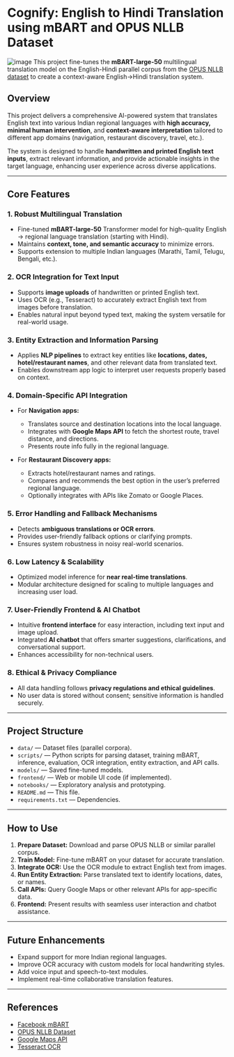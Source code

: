 # Cognify:  English to Hindi Translation using mBART and OPUS NLLB Dataset

![image](https://github.com/user-attachments/assets/d400b503-9c9c-4ebb-a6c6-cab525450d88)
This project fine-tunes the **mBART-large-50** multilingual translation model on the English-Hindi parallel corpus from the [OPUS NLLB dataset](https://object.pouta.csc.fi/OPUS-NLLB/v1/xml/en-hi.xml.gz) to create a context-aware English→Hindi translation system.

## Overview

This project delivers a comprehensive AI-powered system that translates English text into various Indian regional languages with **high accuracy, minimal human intervention**, and **context-aware interpretation** tailored to different app domains (navigation, restaurant discovery, travel, etc.).

The system is designed to handle **handwritten and printed English text inputs**, extract relevant information, and provide actionable insights in the target language, enhancing user experience across diverse applications.

---

## Core Features

### 1. Robust Multilingual Translation

- Fine-tuned **mBART-large-50** Transformer model for high-quality English → regional language translation (starting with Hindi).  
- Maintains **context, tone, and semantic accuracy** to minimize errors.  
- Supports extension to multiple Indian languages (Marathi, Tamil, Telugu, Bengali, etc.).

### 2. OCR Integration for Text Input

- Supports **image uploads** of handwritten or printed English text.  
- Uses OCR (e.g., Tesseract) to accurately extract English text from images before translation.  
- Enables natural input beyond typed text, making the system versatile for real-world usage.

### 3. Entity Extraction and Information Parsing

- Applies **NLP pipelines** to extract key entities like **locations, dates, hotel/restaurant names**, and other relevant data from translated text.  
- Enables downstream app logic to interpret user requests properly based on context.

### 4. Domain-Specific API Integration

- For **Navigation apps:**  
  - Translates source and destination locations into the local language.  
  - Integrates with **Google Maps API** to fetch the shortest route, travel distance, and directions.  
  - Presents route info fully in the regional language.

- For **Restaurant Discovery apps:**  
  - Extracts hotel/restaurant names and ratings.  
  - Compares and recommends the best option in the user’s preferred regional language.  
  - Optionally integrates with APIs like Zomato or Google Places.

### 5. Error Handling and Fallback Mechanisms

- Detects **ambiguous translations or OCR errors**.  
- Provides user-friendly fallback options or clarifying prompts.  
- Ensures system robustness in noisy real-world scenarios.

### 6. Low Latency & Scalability

- Optimized model inference for **near real-time translations**.  
- Modular architecture designed for scaling to multiple languages and increasing user load.

### 7. User-Friendly Frontend & AI Chatbot

- Intuitive **frontend interface** for easy interaction, including text input and image upload.  
- Integrated **AI chatbot** that offers smarter suggestions, clarifications, and conversational support.  
- Enhances accessibility for non-technical users.

### 8. Ethical & Privacy Compliance

- All data handling follows **privacy regulations and ethical guidelines**.  
- No user data is stored without consent; sensitive information is handled securely.

---

## Project Structure

- `data/` — Dataset files (parallel corpora).  
- `scripts/` — Python scripts for parsing dataset, training mBART, inference, evaluation, OCR integration, entity extraction, and API calls.  
- `models/` — Saved fine-tuned models.  
- `frontend/` — Web or mobile UI code (if implemented).  
- `notebooks/` — Exploratory analysis and prototyping.  
- `README.md` — This file.  
- `requirements.txt` — Dependencies.

---

## How to Use

1. **Prepare Dataset:** Download and parse OPUS NLLB or similar parallel corpus.  
2. **Train Model:** Fine-tune mBART on your dataset for accurate translation.  
3. **Integrate OCR:** Use the OCR module to extract English text from images.  
4. **Run Entity Extraction:** Parse translated text to identify locations, dates, or names.  
5. **Call APIs:** Query Google Maps or other relevant APIs for app-specific data.  
6. **Frontend:** Present results with seamless user interaction and chatbot assistance.

---

## Future Enhancements

- Expand support for more Indian regional languages.  
- Improve OCR accuracy with custom models for local handwriting styles.  
- Add voice input and speech-to-text modules.  
- Implement real-time collaborative translation features.

---

## References

- [Facebook mBART](https://huggingface.co/facebook/mbart-large-50-many-to-many-mmt)  
- [OPUS NLLB Dataset](https://object.pouta.csc.fi/OPUS-NLLB/v1/xml/en-hi.xml.gz)  
- [Google Maps API](https://developers.google.com/maps/documentation)  
- [Tesseract OCR](https://github.com/tesseract-ocr/tesseract)  

